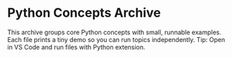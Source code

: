 # Python Concepts Archive
This archive groups core Python concepts with small, runnable examples.
Each file prints a tiny demo so you can run topics independently.
Tip: Open in VS Code and run files with Python extension.
